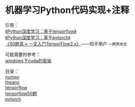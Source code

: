 # 机器学习Python代码实现+注释
引用：   
[《Python深度学习：基于tensorflow》](https://weread.qq.com/web/appreader/07f320c07163ff6c07f8f02?wtheme=white&wfrom=app&wvid=2554872
)   
[《Python深度学习：基于pytorch》](https://weread.qq.com/web/appreader/20132d307199d3fb2013e39?wtheme=white&wfrom=app&wvid=2554872
)   
[《50题真 • 一文入门TensorFlow2.x》](https://zhuanlan.zhihu.com/p/111071013)——知乎用户 `一两赘肉无`  

可能需要的参考：    
[windows下cuda的安装](https://www.cnblogs.com/arxive/p/11198420.html)   

目录：   
[numpy](https://github.com/linyang23/Machine-Learning-Python-Code-Implementations-with-Notes/tree/master/numpy_test)    
[theano](https://github.com/linyang23/Machine-Learning-Python-Code-Implementations-with-Notes/tree/master/theano_test)    
[tensorflow](https://github.com/linyang23/Machine-Learning-Python-Code-Implementations-with-Notes/tree/master/tensorflow_test)    
[tensorflow50题](https://github.com/linyang23/Machine-Learning-Python-Code-Implementations-with-Notes/tree/master/tensorflow_50%E9%A2%98)    
[pytorch](https://github.com/linyang23/Machine-Learning-Python-Code-Implementations-with-Notes/tree/master/pytorch_test)    
